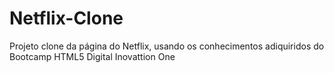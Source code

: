 # Netflix-Clone
Projeto clone da página do Netflix, usando os conhecimentos adiquiridos do Bootcamp HTML5 Digital Inovattion One
